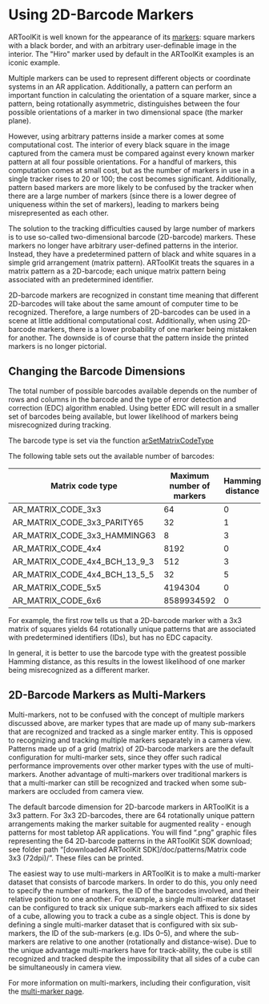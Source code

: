 # Using 2D-Barcode Markers
ARToolKit is well known for the appearance of its [markers][marker_about]: square markers with a black border, and with an arbitrary user-definable image in the interior. The "Hiro" marker used by default in the ARToolKit examples is an iconic example.

Multiple markers can be used to represent different objects or coordinate systems in an AR application. Additionally, a pattern can perform an important function in calculating the orientation of a square marker, since a pattern, being rotationally asymmetric, distinguishes between the four possible orientations of a marker in two dimensional space (the marker plane).

However, using arbitrary patterns inside a marker comes at some computational cost. The interior of every black square in the image captured from the camera must be compared against every known marker pattern at all four possible orientations. For a handful of markers, this computation comes at small cost, but as the number of markers in use in a single tracker rises to 20 or 100; the cost becomes significant. Additionally, pattern based markers are more likely to be confused by the tracker when there are a large number of markers (since there is a lower degree of uniqueness within the set of markers), leading to markers being misrepresented as each other.

The solution to the tracking difficulties caused by large number of markers is to use so-called two-dimensional barcode (2D-barcode) markers. These markers no longer have arbitrary user-defined patterns in the interior. Instead, they have a predetermined pattern of black and white squares in a simple grid arrangement (matrix pattern). ARToolKit treats the squares in a matrix pattern as a 2D-barcode; each unique matrix pattern being associated with an predetermined identifier.

2D-barcode markers are recognized in constant time meaning that different 2D-barcodes will take about the same amount of computer time to be recognized. Therefore, a large numbers of 2D-barcodes can be used in a scene at little additional computational cost. Additionally, when using 2D-barcode markers, there is a lower probability of one marker being mistaken for another. The downside is of course that the pattern inside the printed markers is no longer pictorial.

## Changing the Barcode Dimensions
The total number of possible barcodes available depends on the number of rows and columns in the barcode and the type of error detection and correction (EDC) algorithm enabled. Using better EDC will result in a smaller set of barcodes being available, but lower likelihood of markers being misrecognized during tracking.

The barcode type is set via the function [arSetMatrixCodeType][arSetMatrixCodeType]

The following table sets out the available number of barcodes:

| Matrix code type                     | Maximum number of markers  | Hamming distance |
| ------------------------------------ | -------------------------- | ---------------- |
| AR\_MATRIX\_CODE\_3x3                | 64                         | 0                |
| AR\_MATRIX\_CODE\_3x3\_PARITY65      | 32                         | 1                |
| AR\_MATRIX\_CODE\_3x3\_HAMMING63     | 8                          | 3                |
| AR\_MATRIX\_CODE\_4x4                | 8192                       | 0                |
| AR\_MATRIX\_CODE\_4x4\_BCH\_13\_9\_3 | 512                        | 3                |
| AR\_MATRIX\_CODE\_4x4\_BCH\_13\_5\_5 | 32                         | 5                |
| AR\_MATRIX\_CODE\_5x5                | 4194304                    | 0                |
| AR\_MATRIX\_CODE\_6x6                | 8589934592                 | 0                |

For example, the first row tells us that a 2D-barcode marker with a 3x3 matrix of squares yields 64 rotationally unique patterns that are associated with predetermined identifiers (IDs), but has no EDC capacity.

In general, it is better to use the barcode type with the greatest possible Hamming distance, as this results in the lowest likelihood of one marker being misrecognized as a different marker.

## 2D-Barcode Markers as Multi-Markers
Multi-markers, not to be confused with the concept of multiple markers discussed above, are marker types that are made up of many sub-markers that are recognized and tracked as a single marker entity. This is opposed to recognizing and tracking multiple markers separately in a camera view. Patterns made up of a grid (matrix) of 2D-barcode markers are the default configuration for multi-marker sets, since they offer such radical performance improvements over other marker types with the use of multi-markers. Another advantage of multi-markers over traditional markers is that a multi-marker can still be recognized and tracked when some sub-markers are occluded from camera view.

The default barcode dimension for 2D-barcode markers in ARToolKit is a 3x3 pattern. For 3x3 2D-barcodes, there are 64 rotationally unique pattern arrangements making the marker suitable for augmented reality - enough patterns for most tabletop AR applications. You will find “.png” graphic files representing the 64 2D-barcode patterns in the ARToolKit SDK download; see folder path “[downloaded ARToolKit SDK]/doc/patterns/Matrix code 3x3 (72dpi)/”. These files can be printed.

The easiest way to use multi-markers in ARToolKit is to make a multi-marker dataset that consists of barcode markers. In order to do this, you only need to specify the number of markers, the ID of the barcodes involved, and their relative position to one another. For example, a single multi-marker dataset can be configured to track six unique sub-markers each affixed to six sides of a cube, allowing you to track a cube as a single object. This is done by defining a single multi-marker dataset that is configured with six sub-markers, the ID of the sub-markers (e.g. IDs 0–5), and where the sub-markers are relative to one another (rotationally and distance-wise). Due to the unique advantage multi-markers have for track-ability, the cube is still recognized and tracked despite the impossibility that all sides of a cube can be simultaneously in camera view.

For more information on multi-markers, including their configuration, visit the [multi-marker page][marker_multi].

[marker_about]: ./marker_about.md
[marker_multi]: ./marker_multi.md
[build_artoolkit]: ../8_Advanced_Topics/build_artoolkit.md
[arSetMatrixCodeType]: http://www.artoolworks.com/support/doc/artoolkit5/apiref/ar_h/index.html#//apple_ref/c/func/arSetMatrixCodeType
